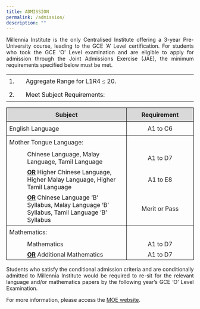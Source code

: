 ```yaml
---
title: ADMISSION
permalink: /admission/
description: ""
---
```

<p style="text-align:justify;">Millennia Institute is the only Centralised Institute offering a 3-year Pre-University course, leading to the GCE ‘A’ Level certification. For students who took the GCE ‘O’ Level examination and are eligible to apply for admission through the Joint Admissions Exercise (JAE), the minimum requirements specified below must be met.</p>

<table style="border-collapse:collapse;border:none;mso-yfti-tbllook:1184;mso-padding-alt:
 0cm 5.4pt 0cm 5.4pt;mso-border-insideh:none;mso-border-insidev:none" cellpadding="0" cellspacing="0" border="0" class="MsoTableGrid"><tbody><tr style="mso-yfti-irow:0;mso-yfti-firstrow:yes"><td style="width:1.0cm;padding:0cm 5.4pt 0cm 5.4pt" width="38"><p style="margin-top:6.0pt;margin-right:0cm;margin-bottom:
  6.0pt;margin-left:0cm;text-align:justify;text-justify:inter-ideograph;
  line-height:normal" class="MsoNormal"><span style="font-size:12.0pt;mso-bidi-font-family:Calibri;
  mso-bidi-theme-font:minor-latin">1.</span></p></td><td style="width:439.15pt;padding:0cm 5.4pt 0cm 5.4pt" width="586"><p style="margin-top:6.0pt;margin-right:0cm;margin-bottom:
  6.0pt;margin-left:0cm;line-height:normal" class="MsoNormal"><span style="font-size:12.0pt;
  mso-bidi-font-family:Calibri;mso-bidi-theme-font:minor-latin">Aggregate Range for L1R4 </span><span style="font-size:12.0pt;font-family:DengXian;
  mso-ascii-font-family:Calibri;mso-ascii-theme-font:minor-latin;mso-fareast-theme-font:
  minor-fareast;mso-hansi-font-family:Calibri;mso-hansi-theme-font:minor-latin;
  mso-bidi-font-family:Calibri;mso-bidi-theme-font:minor-latin" lang="ZH-CN">≤</span><span style="font-size:12.0pt;mso-bidi-font-family:Calibri;mso-bidi-theme-font:
  minor-latin"> 20.</span></p></td></tr><tr style="mso-yfti-irow:1;mso-yfti-lastrow:yes;height:17.75pt"><td style="width:1.0cm;padding:0cm 5.4pt 0cm 5.4pt;height:17.75pt" width="38"><p style="margin-top:6.0pt;margin-right:0cm;margin-bottom:
  6.0pt;margin-left:0cm;line-height:normal" class="MsoNormal"><span style="font-size:12.0pt;
  mso-bidi-font-family:Calibri;mso-bidi-theme-font:minor-latin;color:black">2.</span></p></td><td style="width:439.15pt;padding:0cm 5.4pt 0cm 5.4pt;height:17.75pt" width="586"><p style="margin-top:6.0pt;margin-right:0cm;margin-bottom:
  6.0pt;margin-left:0cm;line-height:normal" class="MsoNormal"><span style="font-size:12.0pt;
  mso-bidi-font-family:Calibri;mso-bidi-theme-font:minor-latin;color:black">Meet Subject Requirements:</span></p></td></tr></tbody></table>


<table class="MsoTableGrid" border="0" cellspacing="0" cellpadding="0" style="border-collapse:collapse;border:none;mso-yfti-tbllook:1184;mso-padding-alt:
 0cm 5.4pt 0cm 5.4pt;mso-border-insideh:none;mso-border-insidev:none"><tbody><tr style="mso-yfti-irow:0;mso-yfti-firstrow:yes"><td width="415" valign="top" style="width:311.6pt;border:solid windowtext 1.0pt;
  mso-border-alt:solid windowtext .5pt;background:#D9D9D9;mso-background-themecolor:
  background1;mso-background-themeshade:217;padding:0cm 5.4pt 0cm 5.4pt"><p class="MsoNormal" align="center" style="margin-top:6.0pt;margin-right:0cm;
  margin-bottom:6.0pt;margin-left:0cm;text-align:center;line-height:normal"><b>Subject</b><b><span style="font-size:12.0pt;mso-bidi-font-family:Calibri;mso-bidi-theme-font:
  minor-latin"></span></b></p></td><td width="208" valign="top" style="width:155.9pt;border:solid windowtext 1.0pt;
  border-left:none;mso-border-left-alt:solid windowtext .5pt;mso-border-alt:
  solid windowtext .5pt;background:#D9D9D9;mso-background-themecolor:background1;
  mso-background-themeshade:217;padding:0cm 5.4pt 0cm 5.4pt"><p class="MsoNormal" align="center" style="margin-top:6.0pt;margin-right:0cm;
  margin-bottom:6.0pt;margin-left:0cm;text-align:center;line-height:normal"><b>Requirement</b><b></b></p></td></tr><tr style="mso-yfti-irow:1"><td width="415" style="width:311.6pt;border:solid windowtext 1.0pt;border-top:
  none;mso-border-top-alt:solid windowtext .5pt;mso-border-alt:solid windowtext .5pt;
  padding:0cm 5.4pt 0cm 5.4pt"><p class="MsoNormal" style="margin-top:6.0pt;margin-right:0cm;margin-bottom:
  6.0pt;margin-left:0cm;text-align:justify;text-justify:inter-ideograph;
  line-height:normal">English Language</p></td><td width="208" style="width:155.9pt;border-top:none;border-left:none;
  border-bottom:solid windowtext 1.0pt;border-right:solid windowtext 1.0pt;
  mso-border-top-alt:solid windowtext .5pt;mso-border-left-alt:solid windowtext .5pt;
  mso-border-alt:solid windowtext .5pt;padding:0cm 5.4pt 0cm 5.4pt"><p class="MsoNormal" align="center" style="margin-top:6.0pt;margin-right:0cm;
  margin-bottom:6.0pt;margin-left:0cm;text-align:center;line-height:normal">A1 to C6</p></td></tr><tr style="mso-yfti-irow:2;height:17.75pt"><td width="415" style="width:311.6pt;border-top:none;border-left:solid windowtext 1.0pt;
  border-bottom:none;border-right:solid windowtext 1.0pt;mso-border-top-alt:
  solid windowtext .5pt;mso-border-top-alt:solid windowtext .5pt;mso-border-left-alt:
  solid windowtext .5pt;mso-border-right-alt:solid windowtext .5pt;padding:
  0cm 5.4pt 0cm 5.4pt;height:17.75pt"><p class="MsoNormal" style="margin-top:6.0pt;margin-right:0cm;margin-bottom:
  6.0pt;margin-left:0cm;line-height:normal">Mother Tongue Language:</p></td><td width="208" style="width:155.9pt;border:none;border-right:solid windowtext 1.0pt;
  mso-border-top-alt:solid windowtext .5pt;mso-border-left-alt:solid windowtext .5pt;
  mso-border-top-alt:solid windowtext .5pt;mso-border-left-alt:solid windowtext .5pt;
  mso-border-right-alt:solid windowtext .5pt;padding:0cm 5.4pt 0cm 5.4pt;
  height:17.75pt"><p class="MsoNormal" align="center" style="margin-top:6.0pt;margin-right:0cm;
  margin-bottom:6.0pt;margin-left:0cm;text-align:center;line-height:normal">&nbsp;</p></td></tr><tr style="mso-yfti-irow:3"><td width="415" style="width:311.6pt;border-top:none;border-left:solid windowtext 1.0pt;
  border-bottom:none;border-right:solid windowtext 1.0pt;mso-border-left-alt:
  solid windowtext .5pt;mso-border-right-alt:solid windowtext .5pt;padding:
  0cm 5.4pt 0cm 5.4pt"><p class="MsoNormal" style="margin-top:3.0pt;margin-right:0cm;margin-bottom:
  3.0pt;margin-left:36.0pt;line-height:normal">Chinese Language, Malay Language, Tamil Language</p></td><td width="208" style="width:155.9pt;border:none;border-right:solid windowtext 1.0pt;
  mso-border-left-alt:solid windowtext .5pt;mso-border-left-alt:solid windowtext .5pt;
  mso-border-right-alt:solid windowtext .5pt;padding:0cm 5.4pt 0cm 5.4pt"><p class="MsoNormal" align="center" style="margin-top:3.0pt;margin-right:0cm;
  margin-bottom:3.0pt;margin-left:0cm;text-align:center;line-height:normal">A1 to D7</p></td></tr><tr style="mso-yfti-irow:4"><td width="415" valign="top" style="width:311.6pt;border-top:none;border-left:
  solid windowtext 1.0pt;border-bottom:none;border-right:solid windowtext 1.0pt;
  mso-border-left-alt:solid windowtext .5pt;mso-border-right-alt:solid windowtext .5pt;
  padding:0cm 5.4pt 0cm 5.4pt"><p class="MsoNormal" style="margin-top:3.0pt;margin-right:0cm;margin-bottom:
  3.0pt;margin-left:36.0pt;line-height:normal"><b><u>OR</u></b>&nbsp;Higher Chinese Language, Higher Malay Language, Higher Tamil Language</p></td><td width="208" style="width:155.9pt;border:none;border-right:solid windowtext 1.0pt;
  mso-border-left-alt:solid windowtext .5pt;mso-border-left-alt:solid windowtext .5pt;
  mso-border-right-alt:solid windowtext .5pt;padding:0cm 5.4pt 0cm 5.4pt"><p class="MsoNormal" align="center" style="margin-top:3.0pt;margin-right:0cm;
  margin-bottom:3.0pt;margin-left:0cm;text-align:center;line-height:normal">A1 to E8</p></td></tr><tr style="mso-yfti-irow:5"><td width="415" valign="top" style="width:311.6pt;border:solid windowtext 1.0pt;
  border-top:none;mso-border-left-alt:solid windowtext .5pt;mso-border-bottom-alt:
  solid windowtext .5pt;mso-border-right-alt:solid windowtext .5pt;padding:
  0cm 5.4pt 0cm 5.4pt"><p class="MsoNormal" style="margin-top:3.0pt;margin-right:0cm;margin-bottom:
  3.0pt;margin-left:36.0pt;line-height:normal"><b><u>OR</u></b>&nbsp;Chinese Language ‘B’ Syllabus, Malay Language ‘B’ Syllabus, Tamil Language ‘B’ Syllabus</p></td><td width="208" style="width:155.9pt;border-top:none;border-left:none;
  border-bottom:solid windowtext 1.0pt;border-right:solid windowtext 1.0pt;
  mso-border-left-alt:solid windowtext .5pt;mso-border-left-alt:solid windowtext .5pt;
  mso-border-bottom-alt:solid windowtext .5pt;mso-border-right-alt:solid windowtext .5pt;
  padding:0cm 5.4pt 0cm 5.4pt"><p class="MsoNormal" align="center" style="margin-top:3.0pt;margin-right:0cm;
  margin-bottom:3.0pt;margin-left:0cm;text-align:center;line-height:normal">Merit or Pass</p></td></tr><tr style="mso-yfti-irow:6"><td width="415" style="width:311.6pt;border-top:none;border-left:solid windowtext 1.0pt;
  border-bottom:none;border-right:solid windowtext 1.0pt;mso-border-top-alt:
  solid windowtext .5pt;mso-border-top-alt:solid windowtext .5pt;mso-border-left-alt:
  solid windowtext .5pt;mso-border-right-alt:solid windowtext .5pt;padding:
  0cm 5.4pt 0cm 5.4pt"><p class="MsoNormal" style="margin-top:6.0pt;margin-right:0cm;margin-bottom:
  6.0pt;margin-left:0cm;line-height:normal">Mathematics:</p></td><td width="208" style="width:155.9pt;border:none;border-right:solid windowtext 1.0pt;
  mso-border-top-alt:solid windowtext .5pt;mso-border-left-alt:solid windowtext .5pt;
  mso-border-top-alt:solid windowtext .5pt;mso-border-left-alt:solid windowtext .5pt;
  mso-border-right-alt:solid windowtext .5pt;padding:0cm 5.4pt 0cm 5.4pt"><p class="MsoNormal" align="center" style="margin-top:6.0pt;margin-right:0cm;
  margin-bottom:6.0pt;margin-left:0cm;text-align:center;line-height:normal">&nbsp;</p></td></tr><tr style="mso-yfti-irow:7"><td width="415" style="width:311.6pt;border-top:none;border-left:solid windowtext 1.0pt;
  border-bottom:none;border-right:solid windowtext 1.0pt;mso-border-left-alt:
  solid windowtext .5pt;mso-border-right-alt:solid windowtext .5pt;padding:
  0cm 5.4pt 0cm 5.4pt"><p class="MsoNormal" style="margin-top:3.0pt;margin-right:0cm;margin-bottom:
  3.0pt;margin-left:36.0pt;line-height:normal">Mathematics</p></td><td width="208" style="width:155.9pt;border:none;border-right:solid windowtext 1.0pt;
  mso-border-left-alt:solid windowtext .5pt;mso-border-left-alt:solid windowtext .5pt;
  mso-border-right-alt:solid windowtext .5pt;padding:0cm 5.4pt 0cm 5.4pt"><p class="MsoNormal" align="center" style="margin-top:3.0pt;margin-right:0cm;
  margin-bottom:3.0pt;margin-left:0cm;text-align:center;line-height:normal">A1 to D7</p></td></tr><tr style="mso-yfti-irow:8;mso-yfti-lastrow:yes"><td width="415" style="width:311.6pt;border:solid windowtext 1.0pt;border-top:
  none;mso-border-left-alt:solid windowtext .5pt;mso-border-bottom-alt:solid windowtext .5pt;
  mso-border-right-alt:solid windowtext .5pt;padding:0cm 5.4pt 0cm 5.4pt"><p class="MsoNormal" style="margin-top:3.0pt;margin-right:0cm;margin-bottom:
  3.0pt;margin-left:36.0pt;line-height:normal"><b><u>OR</u></b> Additional Mathematics</p></td><td width="208" style="width:155.9pt;border-top:none;border-left:none;
  border-bottom:solid windowtext 1.0pt;border-right:solid windowtext 1.0pt;
  mso-border-left-alt:solid windowtext .5pt;mso-border-left-alt:solid windowtext .5pt;
  mso-border-bottom-alt:solid windowtext .5pt;mso-border-right-alt:solid windowtext .5pt;
  padding:0cm 5.4pt 0cm 5.4pt"><p class="MsoNormal" align="center" style="margin-top:3.0pt;margin-right:0cm;
  margin-bottom:3.0pt;margin-left:0cm;text-align:center;line-height:normal">A1 to D7</p></td></tr></tbody></table>



<p style="text-align:justify;">Students who satisfy the conditional admission criteria and are conditionally admitted to Millennia Institute would be required to re-sit for the relevant language and/or mathematics papers by the following year’s GCE ‘O’ Level Examination.</p>
<p>For more information, please access the&nbsp;<a href="https://www.moe.gov.sg/post-secondary/admissions/jae/admission-criteria" target="_blank" rel="noopener">MOE website</a>.</p>